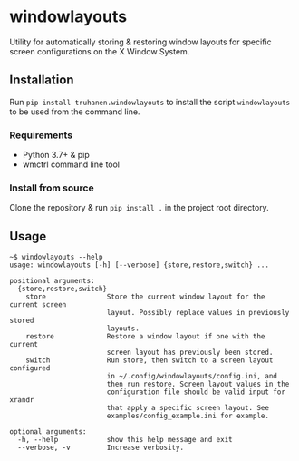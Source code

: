 # windowlayouts

Utility for automatically storing & restoring window layouts for specific screen
configurations on the X Window System.

## Installation

Run `pip install truhanen.windowlayouts` to install the script `windowlayouts`
to be used from the command line.

### Requirements

- Python 3.7+ & pip
- wmctrl command line tool

### Install from source

Clone the repository & run `pip install .` in the project root directory.

## Usage

```
~$ windowlayouts --help
usage: windowlayouts [-h] [--verbose] {store,restore,switch} ...

positional arguments:
  {store,restore,switch}
    store               Store the current window layout for the current screen
                        layout. Possibly replace values in previously stored
                        layouts.
    restore             Restore a window layout if one with the current
                        screen layout has previously been stored.
    switch              Run store, then switch to a screen layout configured
                        in ~/.config/windowlayouts/config.ini, and
                        then run restore. Screen layout values in the
                        configuration file should be valid input for xrandr
                        that apply a specific screen layout. See
                        examples/config_example.ini for example.

optional arguments:
  -h, --help            show this help message and exit
  --verbose, -v         Increase verbosity.
```

